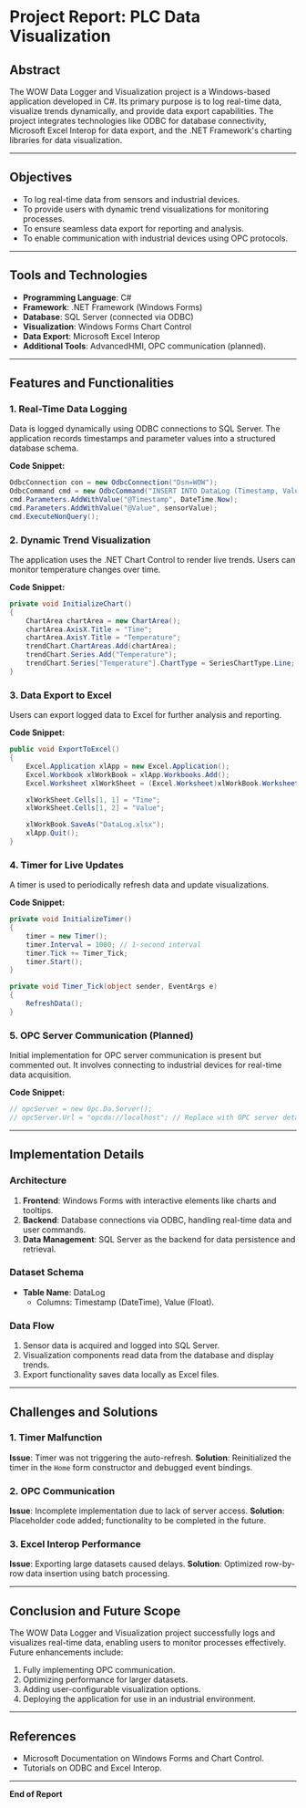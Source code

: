 # Project Report: PLC Data Visualization

## Abstract
The WOW Data Logger and Visualization project is a Windows-based application developed in C#. Its primary purpose is to log real-time data, visualize trends dynamically, and provide data export capabilities. The project integrates technologies like ODBC for database connectivity, Microsoft Excel Interop for data export, and the .NET Framework's charting libraries for data visualization.

---

## Objectives
- To log real-time data from sensors and industrial devices.
- To provide users with dynamic trend visualizations for monitoring processes.
- To ensure seamless data export for reporting and analysis.
- To enable communication with industrial devices using OPC protocols.

---

## Tools and Technologies
- **Programming Language**: C#
- **Framework**: .NET Framework (Windows Forms)
- **Database**: SQL Server (connected via ODBC)
- **Visualization**: Windows Forms Chart Control
- **Data Export**: Microsoft Excel Interop
- **Additional Tools**: AdvancedHMI, OPC communication (planned).

---

## Features and Functionalities

### 1. **Real-Time Data Logging**
Data is logged dynamically using ODBC connections to SQL Server. The application records timestamps and parameter values into a structured database schema.

**Code Snippet:**
```csharp
OdbcConnection con = new OdbcConnection("Dsn=WOW");
OdbcCommand cmd = new OdbcCommand("INSERT INTO DataLog (Timestamp, Value) VALUES (?, ?)", con);
cmd.Parameters.AddWithValue("@Timestamp", DateTime.Now);
cmd.Parameters.AddWithValue("@Value", sensorValue);
cmd.ExecuteNonQuery();
```

### 2. **Dynamic Trend Visualization**
The application uses the .NET Chart Control to render live trends. Users can monitor temperature changes over time.

**Code Snippet:**
```csharp
private void InitializeChart()
{
    ChartArea chartArea = new ChartArea();
    chartArea.AxisX.Title = "Time";
    chartArea.AxisY.Title = "Temperature";
    trendChart.ChartAreas.Add(chartArea);
    trendChart.Series.Add("Temperature");
    trendChart.Series["Temperature"].ChartType = SeriesChartType.Line;
}
```

### 3. **Data Export to Excel**
Users can export logged data to Excel for further analysis and reporting.

**Code Snippet:**
```csharp
public void ExportToExcel()
{
    Excel.Application xlApp = new Excel.Application();
    Excel.Workbook xlWorkBook = xlApp.Workbooks.Add();
    Excel.Worksheet xlWorkSheet = (Excel.Worksheet)xlWorkBook.Worksheets.get_Item(1);

    xlWorkSheet.Cells[1, 1] = "Time";
    xlWorkSheet.Cells[1, 2] = "Value";

    xlWorkBook.SaveAs("DataLog.xlsx");
    xlApp.Quit();
}
```

### 4. **Timer for Live Updates**
A timer is used to periodically refresh data and update visualizations.

**Code Snippet:**
```csharp
private void InitializeTimer()
{
    timer = new Timer();
    timer.Interval = 1000; // 1-second interval
    timer.Tick += Timer_Tick;
    timer.Start();
}

private void Timer_Tick(object sender, EventArgs e)
{
    RefreshData();
}
```

### 5. **OPC Server Communication (Planned)**
Initial implementation for OPC server communication is present but commented out. It involves connecting to industrial devices for real-time data acquisition.

**Code Snippet:**
```csharp
// opcServer = new Opc.Da.Server();
// opcServer.Url = "opcda://localhost"; // Replace with OPC server details
```

---

## Implementation Details

### Architecture
1. **Frontend**: Windows Forms with interactive elements like charts and tooltips.
2. **Backend**: Database connections via ODBC, handling real-time data and user commands.
3. **Data Management**: SQL Server as the backend for data persistence and retrieval.

### Dataset Schema
- **Table Name**: DataLog
  - Columns: Timestamp (DateTime), Value (Float).

### Data Flow
1. Sensor data is acquired and logged into SQL Server.
2. Visualization components read data from the database and display trends.
3. Export functionality saves data locally as Excel files.

---

## Challenges and Solutions

### 1. **Timer Malfunction**
**Issue**: Timer was not triggering the auto-refresh.
**Solution**: Reinitialized the timer in the `Home` form constructor and debugged event bindings.

### 2. **OPC Communication**
**Issue**: Incomplete implementation due to lack of server access.
**Solution**: Placeholder code added; functionality to be completed in the future.

### 3. **Excel Interop Performance**
**Issue**: Exporting large datasets caused delays.
**Solution**: Optimized row-by-row data insertion using batch processing.

---

## Conclusion and Future Scope
The WOW Data Logger and Visualization project successfully logs and visualizes real-time data, enabling users to monitor processes effectively. Future enhancements include:
1. Fully implementing OPC communication.
2. Optimizing performance for larger datasets.
3. Adding user-configurable visualization options.
4. Deploying the application for use in an industrial environment.

---

## References
- Microsoft Documentation on Windows Forms and Chart Control.
- Tutorials on ODBC and Excel Interop.

---

**End of Report**

